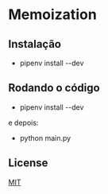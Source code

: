 # Memoization

## Instalação

- pipenv install --dev

## Rodando o código

- pipenv install --dev

e depois:

- python main.py

## License
[MIT](https://choosealicense.com/licenses/mit/)